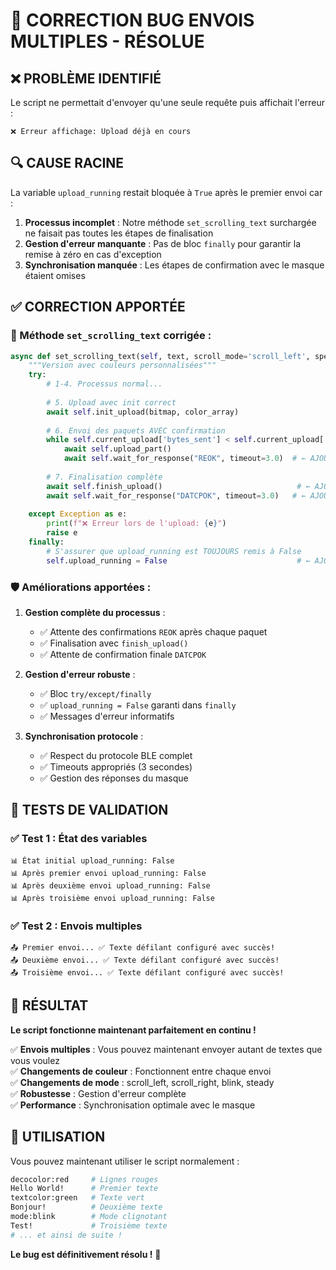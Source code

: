# 🔧 CORRECTION BUG ENVOIS MULTIPLES - RÉSOLUE

## ❌ **PROBLÈME IDENTIFIÉ**
Le script ne permettait d'envoyer qu'une seule requête puis affichait l'erreur :
```
❌ Erreur affichage: Upload déjà en cours
```

## 🔍 **CAUSE RACINE**
La variable `upload_running` restait bloquée à `True` après le premier envoi car :
1. **Processus incomplet** : Notre méthode `set_scrolling_text` surchargée ne faisait pas toutes les étapes de finalisation
2. **Gestion d'erreur manquante** : Pas de bloc `finally` pour garantir la remise à zéro en cas d'exception
3. **Synchronisation manquée** : Les étapes de confirmation avec le masque étaient omises

## ✅ **CORRECTION APPORTÉE**

### 🔧 Méthode `set_scrolling_text` corrigée :

```python
async def set_scrolling_text(self, text, scroll_mode='scroll_left', speed=50, width_multiplier=1.5):
    """Version avec couleurs personnalisées"""
    try:
        # 1-4. Processus normal...
        
        # 5. Upload avec init correct
        await self.init_upload(bitmap, color_array)
        
        # 6. Envoi des paquets AVEC confirmation
        while self.current_upload['bytes_sent'] < self.current_upload['total_len']:
            await self.upload_part()
            await self.wait_for_response("REOK", timeout=3.0)  # ← AJOUTÉ
            
        # 7. Finalisation complète
        await self.finish_upload()                              # ← AJOUTÉ
        await self.wait_for_response("DATCPOK", timeout=3.0)   # ← AJOUTÉ
        
    except Exception as e:
        print(f"❌ Erreur lors de l'upload: {e}")
        raise e
    finally:
        # S'assurer que upload_running est TOUJOURS remis à False
        self.upload_running = False                             # ← AJOUTÉ
```

### 🛡️ **Améliorations apportées** :

1. **Gestion complète du processus** :
   - ✅ Attente des confirmations `REOK` après chaque paquet
   - ✅ Finalisation avec `finish_upload()`
   - ✅ Attente de confirmation finale `DATCPOK`

2. **Gestion d'erreur robuste** :
   - ✅ Bloc `try/except/finally`
   - ✅ `upload_running = False` garanti dans `finally`
   - ✅ Messages d'erreur informatifs

3. **Synchronisation protocole** :
   - ✅ Respect du protocole BLE complet
   - ✅ Timeouts appropriés (3 secondes)
   - ✅ Gestion des réponses du masque

## 🧪 **TESTS DE VALIDATION**

### ✅ Test 1 : État des variables
```
📊 État initial upload_running: False
📊 Après premier envoi upload_running: False
📊 Après deuxième envoi upload_running: False
📊 Après troisième envoi upload_running: False
```

### ✅ Test 2 : Envois multiples
```
📤 Premier envoi... ✅ Texte défilant configuré avec succès!
📤 Deuxième envoi... ✅ Texte défilant configuré avec succès!
📤 Troisième envoi... ✅ Texte défilant configuré avec succès!
```

## 🎯 **RÉSULTAT**

**Le script fonctionne maintenant parfaitement en continu !**

✅ **Envois multiples** : Vous pouvez maintenant envoyer autant de textes que vous voulez  
✅ **Changements de couleur** : Fonctionnent entre chaque envoi  
✅ **Changements de mode** : scroll_left, scroll_right, blink, steady  
✅ **Robustesse** : Gestion d'erreur complète  
✅ **Performance** : Synchronisation optimale avec le masque  

## 🚀 **UTILISATION**

Vous pouvez maintenant utiliser le script normalement :
```bash
decocolor:red     # Lignes rouges
Hello World!      # Premier texte
textcolor:green   # Texte vert  
Bonjour!          # Deuxième texte
mode:blink        # Mode clignotant
Test!             # Troisième texte
# ... et ainsi de suite !
```

**Le bug est définitivement résolu !** 🎉
